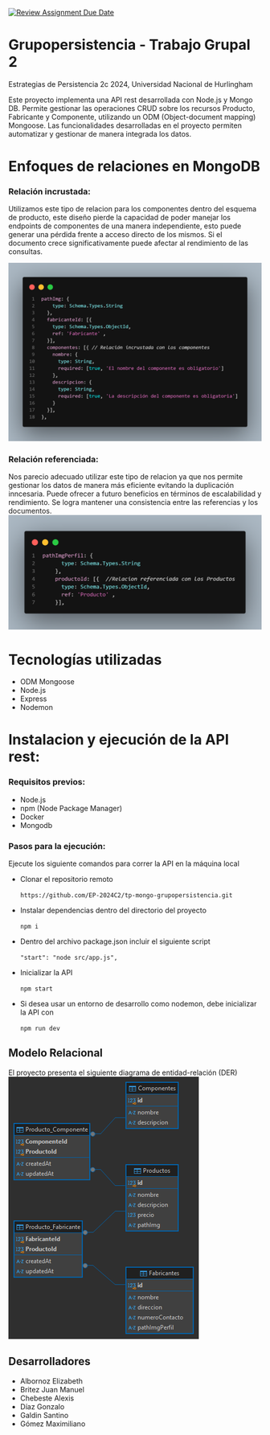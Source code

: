 [![Review Assignment Due Date](https://classroom.github.com/assets/deadline-readme-button-22041afd0340ce965d47ae6ef1cefeee28c7c493a6346c4f15d667ab976d596c.svg)](https://classroom.github.com/a/QBnwEJ5z)

# Grupopersistencia - Trabajo Grupal 2

Estrategias de Persistencia 2c 2024, Universidad Nacional de Hurlingham

Este proyecto implementa una API rest desarrollada con Node.js y Mongo DB. Permite gestionar las operaciones CRUD sobre los recursos Producto, Fabricante y Componente, utilizando un ODM (Object-document mapping) Mongoose. Las funcionalidades desarrolladas en el proyecto permiten automatizar y gestionar de manera integrada los datos.

# Enfoques de relaciones en MongoDB

### Relación incrustada:

Utilizamos este tipo de relacion para los componentes dentro del esquema de producto, este diseño pierde la capacidad de poder manejar los endpoints de componentes de una manera independiente, esto puede generar una pérdida frente a acceso directo de los mismos.
Si el documento crece significativamente puede afectar al rendimiento de las consultas.

![Incrustada](./img/Incrustada.png)

### Relación referenciada:

Nos parecio adecuado utilizar este tipo de relacion ya que nos permite gestionar los datos de manera más eficiente evitando la duplicación inncesaria. Puede ofrecer a futuro beneficios en términos de escalabilidad y rendimiento.
Se logra mantener una consistencia entre las referencias y los documentos.
![Referenciada](./img/Referenciada.png)

# Tecnologías utilizadas

- ODM Mongoose
- Node.js
- Express
- Nodemon

# Instalacion y ejecución de la API rest:

### Requisitos previos:

- Node.js
- npm (Node Package Manager)
- Docker
- Mongodb

### Pasos para la ejecución:

Ejecute los siguiente comandos para correr la API en la máquina local

- Clonar el repositorio remoto

  `https://github.com/EP-2024C2/tp-mongo-grupopersistencia.git`

- Instalar dependencias dentro del directorio del proyecto

  `npm i`

- Dentro del archivo package.json incluir el siguiente script

  `"start": "node src/app.js",`

- Inicializar la API

  `npm start`

- Si desea usar un entorno de desarrollo como nodemon, debe inicializar la API con

  `npm run dev`

## Modelo Relacional

El proyecto presenta el siguiente diagrama de entidad-relación (DER)
![DER](./img/DER.png)

## Desarrolladores

- Albornoz Elizabeth
- Britez Juan Manuel
- Chebeste Alexis
- Díaz Gonzalo
- Galdin Santino
- Gómez Maximiliano
